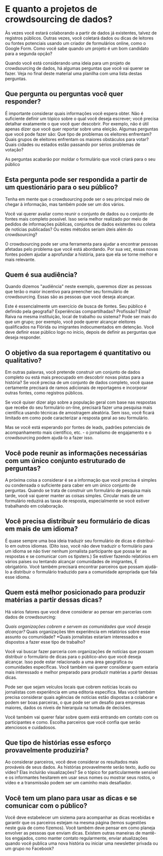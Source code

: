 # E quanto a projetos de crowdsourcing de dados?

Às vezes você estará colaborando a partir de dados já existentes, talvez de registros públicos. Outras vezes, você coletará dados ou dicas de leitores ou fontes potenciais usando um criador de formulários online, como o Google Form. Como você sabe quando um projeto é um bom candidato para a segunda opção?

Quando você está considerando uma ideia para um projeto de crowdsourcing de dados, há algumas perguntas que você vai querer se fazer. Veja no final deste material uma planilha com uma lista destas perguntas.

## Que pergunta ou perguntas você quer responder?

É importante considerar quais informações você espera obter. Não é suficiente definir um tópico sobre o qual você deseja escrever; você precisa detalhar exatamente o que você quer descobrir. Por exemplo, não é útil apenas dizer que você quer reportar sobre uma eleição. Algumas perguntas que você pode fazer são: Que tipo de problemas os eleitores enfrentam? Quais grupos de eleitores enfrentam os maiores obstáculos para votar? Quais cidades ou estados estão passando por sérios problemas de votação?

As perguntas acabarão por moldar o formulário que você criará para o seu público

## Esta pergunta pode ser respondida a partir de um questionário para o seu público?

Tenha em mente que o crowdsourcing pode ser o seu principal meio de chegar à informação, mas também pode ser um dos vários.

Você vai querer avaliar como reunir o conjunto de dados ou o conjunto de fontes mais completo possível. Isso seria melhor realizado por meio de pedidos de informações públicas, conjuntos de dados existentes ou coleta de notícias publicadas? Ou estes métodos seriam úteis além do crowdsourcing?

O crowdsourcing pode ser uma ferramenta para ajudar a encontrar pessoas afetadas pelo problema que você está abordando. Por sua vez, essas novas fontes podem ajudar a aprofundar a história, para que ela se torne melhor e mais relevante.

## Quem é sua audiência?

Quando dizemos "audiência" neste exemplo, queremos dizer as pessoas que terão o maior incentivo para preencher seu formulário de crowdsourcing. Essas são as pessoas que você deseja alcançar.

Este é essencialmente um exercício de busca de fontes. Seu público é definido pela geografia? Experiências compartilhadas? Profissão? Etnia? Raiva na mesma instituição, local de trabalho ou sistema? Pode ser mais do que um grupo; por exemplo, você pode querer alcançar eleitores qualificados na Flórida ou imigrantes indocumentados em detenção. Você deve definir esse público logo no início, depois de definir as perguntas que deseja responder.

## O objetivo da sua reportagem é quantitativo ou qualitativo?

Em outras palavras, você pretende construir um conjunto de dados completo ou está mais preocupado em descobrir novas pistas para a história? Se você precisa de um conjunto de dados completo, você quase certamente precisará de ramos adicionais de reportagens e incorporar outras fontes, como registros públicos.

Se você quiser dizer algo sobre a população geral com base nas respostas que recebe do seu formulário on-line, precisará fazer uma pesquisa mais científica usando técnicas de amostragem aleatória. Sem isso, você ficará limitado em como pode caracterizar a resposta geral ao seu formulário.

Mas se você está esperando por fontes de leads, padrões potenciais de acompanhamento mais científico, etc. - o jornalismo de engajamento e o crowdsourcing podem ajudá-lo a fazer isso.

## Você pode reunir as informações necessárias com um único conjunto estruturado de perguntas?

A próxima coisa a considerar é se a informação que você precisa é simples ou condensada o suficiente para caber em um único conjunto de perguntas. Quando se trata de construir um formulário de pesquisa mais tarde, você vai querer manter as coisas simples. Circular mais de um formulário reduzirá as taxas de resposta, especialmente se você estiver trabalhando em colaboração.

## Você precisa distribuir seu formulário de dicas em mais de um idioma?

É quase sempre uma boa ideia traduzir seu formulário de dicas e distribuí-lo em outros idiomas. \(Dito isso, você não deve traduzir o formulário para um idioma se não tiver nenhum jornalista participante que possa ler as respostas e se comunicar com os tipsters.\) Se estiver fazendo relatórios em vários países ou tentando alcançar comunidades de imigrantes, É obrigatório. Você também precisará encontrar parceiros que possam ajudá-lo a distribuir o formulário traduzido para a comunidade apropriada que fala esse idioma.

## Quem está melhor posicionado para produzir matérias a partir dessas dicas?

Há vários fatores que você deve considerar ao pensar em parcerias com dados de crowdsourcing:

_Quais organizações cobrem e servem as comunidades que você deseja alcançar?_ Quais organizações têm experiência em relatórios sobre esse assunto ou comunidade? \*Quais jornalistas estariam interessados e dispostos a fazer esse tipo de trabalho?

Você vai buscar fazer parceria com organizações de notícias que possam distribuir o formulário de dicas para o público-alvo que você deseja alcançar. Isso pode estar relacionado a uma área geográfica ou comunidades específicas. Você também vai querer considerar quem estaria mais interessado e melhor preparado para produzir matérias a partir dessas dicas.

Pode ser que sejam veículos locais que cobrem notícias locais ou jornalistas com experiência em uma editoria específica. Mas você também precisa considerar quais agências de notícias estão dispostas a colaborar e podem ser boas parceiras, o que pode ser um desafio para empresas maiores, dados os níveis de hierarquia na tomada de decisões.

Você também vai querer falar sobre quem está entrando em contato com os participantes e como. Escolha parceiros que você confia que serão atenciosos e cuidadosos.

## Que tipo de histórias esse esforço provavelmente produziria?

Ao considerar parceiros, você deve considerar os resultados mais prováveis de seus dados. As histórias provavelmente serão texto, áudio ou vídeo? Elas incluirão visualizações? Se o tópico for particularmente sensível e os informantes hesitarem em usar seus nomes ou mostrar seus rostos, o vídeo e a transmissão podem ser um caminho mais desafiador.

## Você tem um plano para usar as dicas e se comunicar com o público?

Você deve estabelecer um sistema para acompanhar as dicas recebidas e garantir que os parceiros estejam na mesma página \(temos sugestões neste guia de como fizemos\). Você também deve pensar em como planeja envolver as pessoas que enviam dicas. Existem outras maneiras de mantê-los engajados, como manter contato regularmente, enviar atualizações quando você publica uma nova história ou iniciar uma newsletter privada ou um grupo no Facebook?

